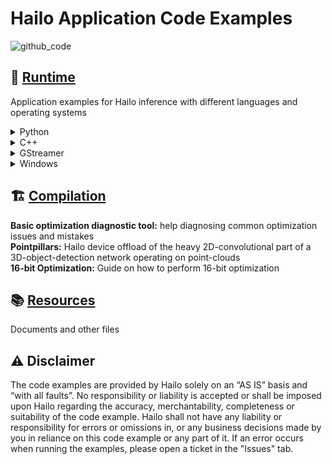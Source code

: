 # Hailo Application Code Examples 
![github_code](banner.jpeg)
 

## 🚀 [Runtime](https://github.com/hailo-ai/Hailo-Application-Code-Examples/tree/main/runtime)
Application examples for Hailo inference with different languages and operating systems
<details>
<summary>Python</summary>

APP | Description |
|:---|:---|
| `depth_estimation` | Depth estimation with StereoNet
| `detection_with_tracker` | Object detection with tracking using ByteTracker and Supervision
| `hailo_onnxruntime` | Inference with a Hailo device and postprocessing with ONNXRuntime
| `instance_segmentation` | Instance segmentation with yolov5_seg, yolov8_seg
| `lane_detection` | Lane detection with UFLDv2
| `object_detection` | Object detection with yolo, ssd, centernet
| `pose_estimation` | Pose estimation with yolov8
| `super_resolution` | Super resolution with espcnx4, srgan

</details>

<details>
<summary>C++</summary>

APP | Description |
|:---|:---|
| `zero_shot_classification` | Zero-Shot Classification with with clip_vit_l14 on hailo8 and clip_resnet50 on hailo15h
| `classifier` | Classification with models trained on ImageNet
| `depth_estimation` | Depth estimation with scdepthv3 and stereonet
| `hailo_onnxruntime` | Inference with a Hailo device and postprocessing with ONNXRuntime
| `instance_segmentation` | Instance segmentation with yolov5_seg, yolov8_seg
| `object_detection` | Object detection - generic, asynchronous
| `pose estimation` | Pose estimation with yolov8
| `semantic_segmentation` | Semantic segmentation with Resnet18_fcn trained on cityscape

</details>

<details>
<summary>GStreamer</summary>

APP | Description |
|:---|:---|
| `advanced_cpp_app` | Complex GStreamer pipeline wrapped by C++
| `cpp_cascaded_networks_dynamic_osd` | Cascade networks pipeline wrapped by C++
| `cropper_aggregator` | Gstreamer pipeline with hailocropper and hailoaggregator
| `detection_python` | Python implementation of TAPPAS detection pipeline using Yolov5m
| `hailo"_clip` | CLIP inference on a video in real-time
| `multistream_app` | Inference on multiple streams on the same pipeline, added C++ usability
| `multistream_multi_networks` | Object detection + semantic segmentation
| `multistream_stream_id` | Multistream with stream ID
| `simple_cpp_app` | Simple app that shows how to use Gstreamer with C++ on top
| `tda4vm/pose_estimation` | Single-stream pose estimation pipelin` on top of GStreamer and TDA4VM DSP
| `tonsofstreams` | Many streams with 4 Hailo devices


</details>

<details>
<summary>Windows</summary>

APP | Description |
|:---|:---|
| `yolov5` | Object detection with yolov5 using a C++ script compiled for Windows
| `yolov8` | Object detection with yolov8 using a C++ script compiled for Windows

</details>


## 🏗️ [Compilation](https://github.com/hailo-ai/Hailo-Application-Code-Examples/tree/main/compilation)

**Basic optimization diagnostic tool:** help diagnosing common optimization issues and mistakes
</br>**Pointpillars:** Hailo device offload of the heavy 2D-convolutional part of a 3D-object-detection network operating on point-clouds
</br>**16-bit Optimization:** Guide on how to perform 16-bit optimization

## 📚 [Resources](https://github.com/hailo-ai/Hailo-Application-Code-Examples/tree/main/resources)

Documents and other files


## ⚠️ Disclaimer

The code examples are provided by Hailo solely on an “AS IS” basis and “with all faults”. No responsibility or liability is accepted or shall be imposed upon Hailo regarding the accuracy, merchantability, completeness or suitability of the code example. Hailo shall not have any liability or responsibility for errors or omissions in, or any business decisions made by you in reliance on this code example or any part of it. If an error occurs when running the examples, please open a ticket in the "Issues" tab.
